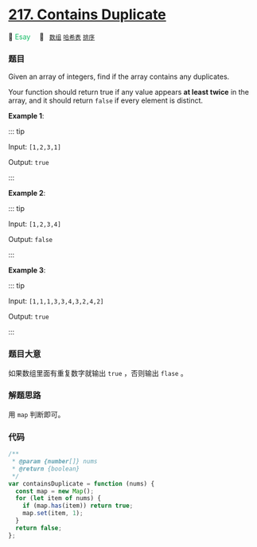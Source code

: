 # [217. Contains Duplicate](https://leetcode.com/problems/contains-duplicate/)

:green_apple: <font color=#15bd66>Esay</font>&emsp; 🔖&ensp; [`数组`](../solution/array.md) [`哈希表`](../solution/hash-table.md) [`排序`](../solution/sorting.md)

### 题目

Given an array of integers, find if the array contains any duplicates.

Your function should return true if any value appears **at least twice** in the array, and it should return `false` if every element is distinct.

**Example 1**:

::: tip

Input: `[1,2,3,1]`

Output: `true`

:::

**Example 2**:

::: tip

Input: `[1,2,3,4]`

Output: `false`

:::

**Example 3**:

::: tip

Input: `[1,1,1,3,3,4,3,2,4,2]`

Output: `true`

:::

### 题目大意

如果数组里面有重复数字就输出 `true` ，否则输出 `flase` 。

### 解题思路

用 `map` 判断即可。

### 代码

```javascript
/**
 * @param {number[]} nums
 * @return {boolean}
 */
var containsDuplicate = function (nums) {
  const map = new Map();
  for (let item of nums) {
    if (map.has(item)) return true;
    map.set(item, 1);
  }
  return false;
};
```
